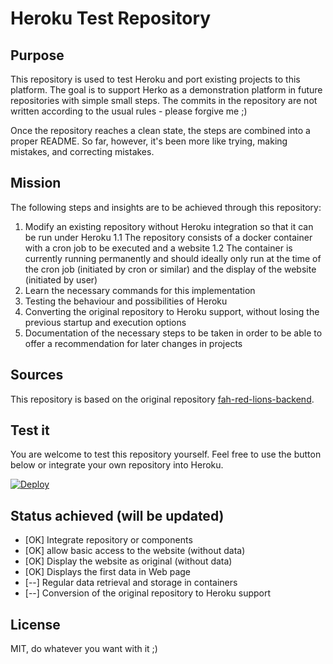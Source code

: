 # Heroku Test Repository

## Purpose

This repository is used to test Heroku and port existing projects to this platform. The goal is to support Herko as a demonstration platform in future repositories with simple small steps. The commits in the repository are not written according to the usual rules - please forgive me ;)

Once the repository reaches a clean state, the steps are combined into a proper README. So far, however, it's been more like trying, making mistakes, and correcting mistakes.

## Mission
The following steps and insights are to be achieved through this repository:

1. Modify an existing repository without Heroku integration so that it can be run under Heroku
1.1 The repository consists of a docker container with a cron job to be executed and a website
1.2 The container is currently running permanently and should ideally only run at the time of the cron job (initiated by cron or similar) and the display of the website (initiated by user)
2. Learn the necessary commands for this implementation
3. Testing the behaviour and possibilities of Heroku
4. Converting the original repository to Heroku support, without losing the previous startup and execution options
5. Documentation of the necessary steps to be taken in order to be able to offer a recommendation for later changes in projects

## Sources

This repository is based on the original repository [fah-red-lions-backend](https://github.com/generaliinformatik/fah-red-lions).

## Test it

You are welcome to test this repository yourself. Feel free to use the button below or integrate your own repository into Heroku.

[![Deploy](https://www.herokucdn.com/deploy/button.svg)](https://heroku.com/deploy)

## Status achieved (will be updated)

- [OK] Integrate repository or components  
- [OK] allow basic access to the website (without data)  
- [OK] Display the website as original (without data)  
- [OK] Displays the first data in Web page  
- [--] Regular data retrieval and storage in containers  
- [--] Conversion of the original repository to Heroku support

## License

MIT, do whatever you want with it ;)

